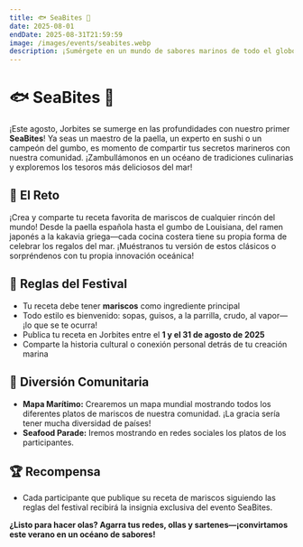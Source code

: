 ```yaml
---
title: 🐟 SeaBites 🦐
date: 2025-08-01
endDate: 2025-08-31T21:59:59
image: /images/events/seabites.webp
description: ¡Sumérgete en un mundo de sabores marinos de todo el globo!
---
```


# 🐟 SeaBites 🦐

¡Este agosto, Jorbites se sumerge en las profundidades con nuestro primer **SeaBites**! Ya seas un maestro de la paella, un experto en sushi o un campeón del gumbo, es momento de compartir tus secretos marineros con nuestra comunidad. ¡Zambullámonos en un océano de tradiciones culinarias y exploremos los tesoros más deliciosos del mar!

## 🌊 El Reto

¡Crea y comparte tu receta favorita de mariscos de cualquier rincón del mundo! Desde la paella española hasta el gumbo de Louisiana, del ramen japonés a la kakavia griega—cada cocina costera tiene su propia forma de celebrar los regalos del mar. ¡Muéstranos tu versión de estos clásicos o sorpréndenos con tu propia innovación oceánica!

## 🎣 Reglas del Festival

- Tu receta debe tener **mariscos** como ingrediente principal
- Todo estilo es bienvenido: sopas, guisos, a la parrilla, crudo, al vapor—¡lo que se te ocurra!
- Publica tu receta en Jorbites entre el **1 y el 31 de agosto de 2025**
- Comparte la historia cultural o conexión personal detrás de tu creación marina

## 🦪 Diversión Comunitaria

- **Mapa Marítimo:** Crearemos un mapa mundial mostrando todos los diferentes platos de mariscos de nuestra comunidad. ¡La gracia sería tener mucha diversidad de países!
- **Seafood Parade:** Iremos mostrando en redes sociales los platos de los participantes.

## 🏆 Recompensa

- Cada participante que publique su receta de mariscos siguiendo las reglas del festival recibirá la insignia exclusiva del evento SeaBites.

**¿Listo para hacer olas? Agarra tus redes, ollas y sartenes—¡convirtamos este verano en un océano de sabores!**
